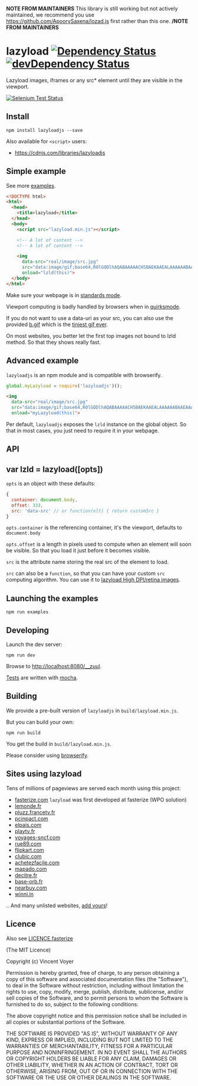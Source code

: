 **NOTE FROM MAINTAINERS**
This library is still working but not actively maintained, we recommend you use https://github.com/ApoorvSaxena/lozad.js first rather than this one.
**/NOTE FROM MAINTAINERS**

# lazyload [![Dependency Status](http://img.shields.io/david/vvo/lazyload.svg?style=flat-square)](https://david-dm.org/vvo/lazyload) [![devDependency Status](http://img.shields.io/david/dev/vvo/lazyload.svg?style=flat-square)](https://david-dm.org/vvo/lazyload#info=devDependencies)

Lazyload images, iframes or any src* element until they are visible in the viewport.

[![Selenium Test Status](https://saucelabs.com/browser-matrix/lazyloadvvo.svg)](https://saucelabs.com/u/lazyloadvvo)

## Install

```shell
npm install lazyloadjs --save
```

Also available for `<script>` users:
  - https://cdnjs.com/libraries/lazyloadjs

## Simple example

See more [examples](examples/).

```html
<!DOCTYPE html>
<html>
  <head>
    <title>lazyload</title>
  </head>
  <body>
    <script src="lazyload.min.js"></script>

    <!-- A lot of content -->
    <!-- A lot of content -->

    <img
      data-src="real/image/src.jpg"
      src="data:image/gif;base64,R0lGODlhAQABAAAAACH5BAEKAAEALAAAAAABAAEAAAICTAEAOw=="
      onload="lzld(this)">
  </body>
</html>
```

Make sure your webpage is in [standards mode](http://en.wikipedia.org/wiki/Document_Type_Declaration#HTML5_DTD-less_DOCTYPE).

Viewport computing is badly handled by browsers when in [quirksmode](http://en.wikipedia.org/wiki/Quirks_mode).

If you do not want to use a data-uri as your src, you can also use the provided [b.gif](b.gif) which is
the [tiniest gif ever](http://probablyprogramming.com/2009/03/15/the-tiniest-gif-ever).

On most websites, you better let the first top images not bound to lzld method.
So that they shows really fast.

## Advanced example

`lazyloadjs` is an npm module and is compatible with browserify.

```js
global.myLazyload = require('lazyloadjs')();
```

```html
<img
  data-src="real/image/src.jpg"
  src="data:image/gif;base64,R0lGODlhAQABAAAAACH5BAEKAAEALAAAAAABAAEAAAICTAEAOw=="
  onload="myLazyload(this)">
```

Per default, `lazyloadjs` exposes the `lzld` instance on the global
object. So that in most cases, you just need to require it in your webpage.

## API

## var lzld = lazyload([opts])

`opts` is an object with these defaults:

```js
{
  container: document.body,
  offset: 333,
  src: 'data-src' // or function(elt) { return customSrc }
}
```

`opts.container` is the referencing container, it's the viewport, defaults to `document.body`

`opts.offset` is a length in pixels used to compute when an element will
soon be visible. So that you load it just before it becomes visible.

`src` is the attribute name storing the real src of the element to load.

`src` can also be a `function`, so that you can have your custom `src` computing algorithm.
You can use it to [lazyload High DPI/retina images](examples/hidpi.html).

## Launching the examples

```shell
npm run examples
```

## Developing

Launch the dev server:

```shell
npm run dev
```

Browse to [http://localhost:8080/__zuul](http://localhost:8080/__zuul).

[Tests](test/) are written with [mocha](https://github.com/visionmedia/mocha).

## Building

We provide a pre-built version of `lazyloadjs` in `build/lazyload.min.js`.

But you can build your own:

```shell
npm run build
```

You get the build in `build/lazyload.min.js`.

Please consider using [browserify](https://github.com/substack/node-browserify).

## Sites using lazyload

Tens of millions of pageviews are served each month using this project:

* [fasterize.com](http://fasterize.com) `lazyload` was first developed at fasterize (WPO solution)
* [lemonde.fr](http://www.lemonde.fr)
* [pluzz.francetv.fr](http://pluzz.francetv.fr)
* [pcinpact.com](http://www.pcinpact.com)
* [elpais.com](http://www.elpais.com)
* [playtv.fr](http://playtv.fr)
* [voyages-sncf.com](http://www.voyages-sncf.com)
* [rue89.com](http://www.rue89.com)
* [flipkart.com](http://www.flipkart.com/)
* [clubic.com](http://clubic.com)
* [achetezfacile.com](http://www.achetezfacile.com/)
* [mapado.com](http://www.mapado.com/)
* [decitre.fr](http://www.decitre.fr/)
* [base-orb.fr](http://www.base-orb.fr/)
* [nearbuy.com](http://www.nearbuy.com/)
* [winni.in](https://www.winni.in)

.. And many unlisted websites, [add yours](https://github.com/vvo/lazyload/edit/master/README.md)!

## Licence

Also see [LICENCE.fasterize](LICENCE.fasterize)

(The MIT Licence)

Copyright (c) Vincent Voyer

Permission is hereby granted, free of charge, to any person obtaining
a copy of this software and associated documentation files (the
"Software"), to deal in the Software without restriction, including
without limitation the rights to use, copy, modify, merge, publish,
distribute, sublicense, and/or sell copies of the Software, and to
permit persons to whom the Software is furnished to do so, subject to
the following conditions:

The above copyright notice and this permission notice shall be
included in all copies or substantial portions of the Software.

THE SOFTWARE IS PROVIDED "AS IS", WITHOUT WARRANTY OF ANY KIND,
EXPRESS OR IMPLIED, INCLUDING BUT NOT LIMITED TO THE WARRANTIES OF
MERCHANTABILITY, FITNESS FOR A PARTICULAR PURPOSE AND
NONINFRINGEMENT. IN NO EVENT SHALL THE AUTHORS OR COPYRIGHT HOLDERS BE
LIABLE FOR ANY CLAIM, DAMAGES OR OTHER LIABILITY, WHETHER IN AN ACTION
OF CONTRACT, TORT OR OTHERWISE, ARISING FROM, OUT OF OR IN CONNECTION
WITH THE SOFTWARE OR THE USE OR OTHER DEALINGS IN THE SOFTWARE.
